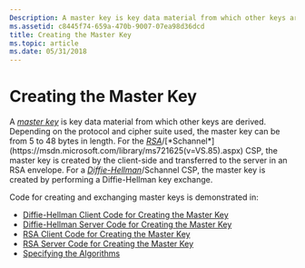 ```yaml
---
Description: A master key is key data material from which other keys are derived.
ms.assetid: c8445f74-659a-470b-9007-07ea98d36dcd
title: Creating the Master Key
ms.topic: article
ms.date: 05/31/2018
---
```


# Creating the Master Key

A [*master key*](https://msdn.microsoft.com/library/ms721594(v=VS.85).aspx) is key data material from which other keys are derived. Depending on the protocol and cipher suite used, the master key can be from 5 to 48 bytes in length. For the [*RSA*](https://msdn.microsoft.com/library/ms721604(v=VS.85).aspx)/[*Schannel*](https://msdn.microsoft.com/library/ms721625(v=VS.85).aspx) CSP, the master key is created by the client-side and transferred to the server in an RSA envelope. For a [*Diffie-Hellman*](https://msdn.microsoft.com/library/ms721573(v=VS.85).aspx)/Schannel CSP, the master key is created by performing a Diffie-Hellman key exchange.

Code for creating and exchanging master keys is demonstrated in:

-   [Diffie-Hellman Client Code for Creating the Master Key](diffie-hellman-client-code-for-creating-the-master-key.md)
-   [Diffie-Hellman Server Code for Creating the Master Key](diffie-hellman-server-code-for-creating-the-master-key.md)
-   [RSA Client Code for Creating the Master Key](rsa-client-code-for-creating-the-master-key.md)
-   [RSA Server Code for Creating the Master Key](rsa-server-code-for-creating-the-master-key.md)
-   [Specifying the Algorithms](specifying-the-algorithms.md)

 

 



